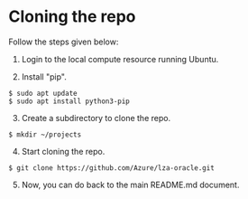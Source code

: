 # Cloning the repo


Follow the steps given below:

1. Login to the local compute resource running Ubuntu.

2. Install "pip".
```
$ sudo apt update
$ sudo apt install python3-pip
```

3. Create a subdirectory to clone the repo.
```
$ mkdir ~/projects
```

4. Start cloning the repo.
```
$ git clone https://github.com/Azure/lza-oracle.git
```

5. Now, you can do back to the main README.md document.
